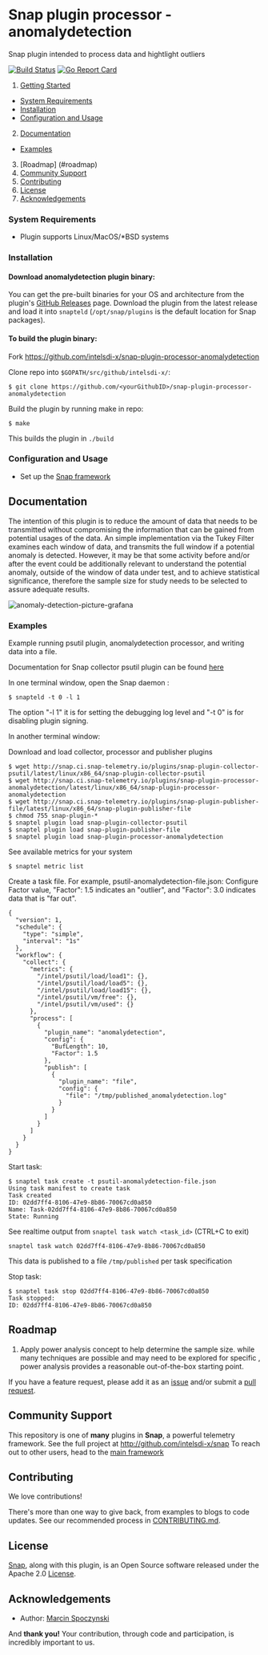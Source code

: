 # Snap plugin processor - anomalydetection
Snap plugin intended to process data and hightlight outliers

[![Build Status](https://travis-ci.org/intelsdi-x/snap-plugin-processor-anomalydetection.svg?branch=master)](https://travis-ci.org/intelsdi-x/snap-plugin-processor-anomalydetection)
[![Go Report Card](https://goreportcard.com/badge/intelsdi-x/snap-plugin-processor-anomalydetection)](https://goreportcard.com/report/intelsdi-x/snap-plugin-processor-anomalydetection)

1. [Getting Started](#getting-started)
  * [System Requirements](#system-requirements)
  * [Installation](#installation)
  * [Configuration and Usage](configuration-and-usage)
2. [Documentation](#documentation)
  * [Examples](#examples)
3. [Roadmap] (#roadmap)
4. [Community Support](#community-support)
5. [Contributing](#contributing)
6. [License](#license)
7. [Acknowledgements](#acknowledgements)

### System Requirements
* Plugin supports Linux/MacOS/*BSD systems

### Installation
#### Download anomalydetection plugin binary:
You can get the pre-built binaries for your OS and architecture from the plugin's [GitHub Releases](https://github.com/intelsdi-x/snap-plugin-processor-anomalydetection/releases) page. Download the plugin from the latest release and load it into `snapteld` (`/opt/snap/plugins` is the default location for Snap packages).

#### To build the plugin binary:
Fork https://github.com/intelsdi-x/snap-plugin-processor-anomalydetection

Clone repo into `$GOPATH/src/github/intelsdi-x/`:
```
$ git clone https://github.com/<yourGithubID>/snap-plugin-processor-anomalydetection
```
Build the plugin by running make in repo:
```
$ make
```
This builds the plugin in `./build`

### Configuration and Usage
* Set up the [Snap framework](https://github.com/intelsdi-x/snap#getting-started)

## Documentation

The intention of this plugin is to reduce the amount of data that needs to be transmitted without compromising the information that can be gained from potential usages of the data. 
An simple implementation via the Tukey Filter examines each window of data, and transmits the full window if a potential anomaly is detected.
However, it may be that some activity before and/or after the event could be additionally relevant to understand the potential anomaly, outside of the window of data under test, and to achieve statistical significance, 
therefore the sample size for study needs to be selected to assure adequate results.

![anomaly-detection-picture-grafana](https://raw.githubusercontent.com/intelsdi-x/snap-plugin-processor-anomalydetection/master/anomaly.png)

### Examples
Example running psutil plugin, anomalydetection processor, and writing data into a file.

Documentation for Snap collector psutil plugin can be found [here](https://github.com/intelsdi-x/snap-plugin-collector-psutil)

In one terminal window, open the Snap daemon :
```
$ snapteld -t 0 -l 1
```
The option "-l 1" it is for setting the debugging log level and "-t 0" is for disabling plugin signing.

In another terminal window:

Download and load collector, processor and publisher plugins
```
$ wget http://snap.ci.snap-telemetry.io/plugins/snap-plugin-collector-psutil/latest/linux/x86_64/snap-plugin-collector-psutil
$ wget http://snap.ci.snap-telemetry.io/plugins/snap-plugin-processor-anomalydetection/latest/linux/x86_64/snap-plugin-processor-anomalydetection
$ wget http://snap.ci.snap-telemetry.io/plugins/snap-plugin-publisher-file/latest/linux/x86_64/snap-plugin-publisher-file
$ chmod 755 snap-plugin-*
$ snaptel plugin load snap-plugin-collector-psutil
$ snaptel plugin load snap-plugin-publisher-file
$ snaptel plugin load snap-plugin-processor-anomalydetection
```

See available metrics for your system
```
$ snaptel metric list
```

Create a task file. For example, psutil-anomalydetection-file.json:
Configure Factor value, "Factor": 1.5 indicates an "outlier", and "Factor": 3.0 indicates data that is "far out".

```
{
  "version": 1,
  "schedule": {
    "type": "simple",
    "interval": "1s"
  },
  "workflow": {
    "collect": {
      "metrics": {
        "/intel/psutil/load/load1": {},
        "/intel/psutil/load/load5": {},
        "/intel/psutil/load/load15": {},
        "/intel/psutil/vm/free": {},
        "/intel/psutil/vm/used": {}
      },
      "process": [
        {
          "plugin_name": "anomalydetection",
          "config": {
            "BufLength": 10,
            "Factor": 1.5
          },
          "publish": [
            {
              "plugin_name": "file",
              "config": {
                "file": "/tmp/published_anomalydetection.log"
              }
            }
          ]
        }
      ]
    }
  }
}
```

Start task:
```
$ snaptel task create -t psutil-anomalydetection-file.json
Using task manifest to create task
Task created
ID: 02dd7ff4-8106-47e9-8b86-70067cd0a850
Name: Task-02dd7ff4-8106-47e9-8b86-70067cd0a850
State: Running
```

See realtime output from `snaptel task watch <task_id>` (CTRL+C to exit)
```
snaptel task watch 02dd7ff4-8106-47e9-8b86-70067cd0a850
```

This data is published to a file `/tmp/published` per task specification

Stop task:
```
$ snaptel task stop 02dd7ff4-8106-47e9-8b86-70067cd0a850
Task stopped:
ID: 02dd7ff4-8106-47e9-8b86-70067cd0a850
```

## Roadmap

1. Apply power analysis concept to help determine the sample size. while many techniques are possible and may need to be explored for specific , power analysis provides a reasonable out-of-the-box starting point.  

If you have a feature request, please add it as an [issue](https://github.com/intelsdi-x/snap-plugin-processor-anomalydetection/issues/new) and/or submit a [pull request](https://github.com/intelsdi-x/snap-plugin-processor-anomalydetection/pulls).

## Community Support
This repository is one of **many** plugins in **Snap**, a powerful telemetry framework. See the full project at http://github.com/intelsdi-x/snap To reach out to other users, head to the [main framework](https://github.com/intelsdi-x/snap#community-support)

## Contributing
We love contributions!

There's more than one way to give back, from examples to blogs to code updates. See our recommended process in [CONTRIBUTING.md](CONTRIBUTING.md).

## License
[Snap](http://github.com:intelsdi-x/snap), along with this plugin, is an Open Source software released under the Apache 2.0 [License](LICENSE).

## Acknowledgements

* Author: [Marcin Spoczynski](https://github.com/sandlbn)

And **thank you!** Your contribution, through code and participation, is incredibly important to us.
